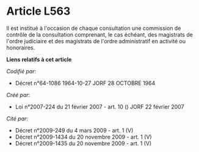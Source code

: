 # Article L563

Il est institué à l'occasion de chaque consultation une commission de contrôle de la consultation comprenant, le cas échéant,
des magistrats de l'ordre judiciaire et des magistrats de l'ordre administratif en activité ou honoraires.

**Liens relatifs à cet article**

_Codifié par_:

  - Décret n°64-1086 1964-10-27 JORF 28 OCTOBRE 1964

_Créé par_:

  - Loi n°2007-224 du 21 février 2007 - art. 10 () JORF 22 février 2007

_Cité par_:

  - Décret n°2009-249 du 4 mars 2009 - art. 1 (V)
  - Décret n°2009-1434 du 20 novembre 2009 - art. 1 (V)
  - Décret n°2009-1435 du 20 novembre 2009 - art. 1 (V)

